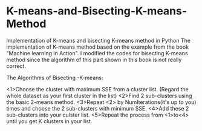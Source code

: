 # K-means-and-Bisecting-K-means-Method
Implementation of K-means and bisecting K-means method in Python
The implementation of K-means method based on the example from the book "Machine learning in Action".
I modified the codes for bisecting K-means method since the algorithm of this part shown in this book is not really correct.

The Algorithms of Bisecting -K-means:

<1>Choose the cluster with maximum SSE from a cluster list. (Regard the whole dataset as your first cluster in the list)
<2>Find 2 sub-clusters using the basic 2-means method.
<3>Repeat <2> by NumIterations(it's up to you) times and choose the 2 sub-clusters with minimum SSE.
<4>Add these 2 sub-clusters into your culster list.
<5>Repeat the process from <1>to<4> until you get K clusters in your list. 
